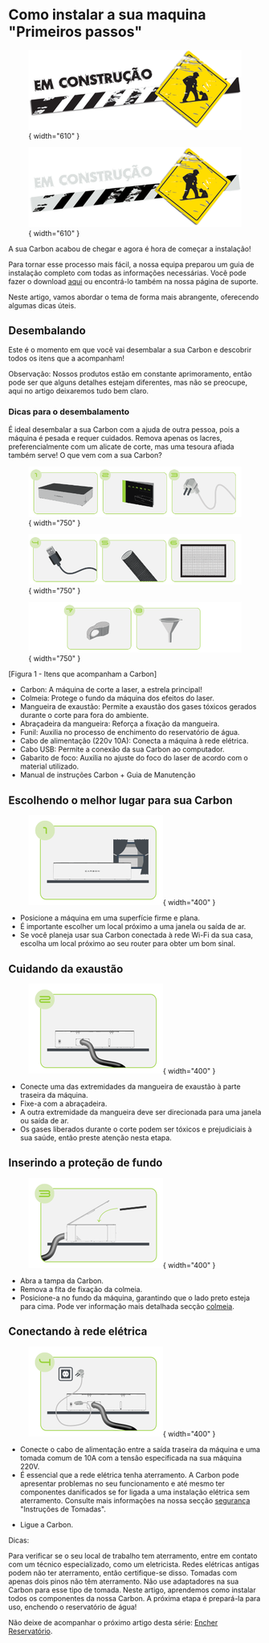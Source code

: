 # Como instalar a sua maquina "Primeiros passos"

<figure markdown="span">
  
  ![](../images/construcao-light.png#only-light){ width="610" }
  <figcaption></figcaption>

  ![](../images/construcao-dark.png#only-dark){ width="610" }
  <figcaption></figcaption>
  
</figure>

A sua Carbon acabou de chegar e agora é hora de começar a instalação!

Para tornar esse processo mais fácil, a nossa equipa preparou um guia de instalação completo com todas as informações necessárias. Você pode fazer o download [aqui] ou encontrá-lo também na nossa página de suporte.

[aqui]: https://gadgetpluskdb.github.io/Carbon-FAQS/transferencias/

Neste artigo, vamos abordar o tema de forma mais abrangente, oferecendo algumas dicas úteis.

## Desembalando
Este é o momento em que você vai desembalar a sua Carbon e descobrir todos os itens que a acompanham!

Observação: Nossos produtos estão em constante aprimoramento, então pode ser que alguns detalhes estejam diferentes, mas não se preocupe, aqui no artigo deixaremos tudo bem claro.

### Dicas para o desembalamento

É ideal desembalar a sua Carbon com a ajuda de outra pessoa, pois a máquina é pesada e requer cuidados.
Remova apenas os lacres, preferencialmente com um alicate de corte, mas uma tesoura afiada também serve!
O que vem com a sua Carbon?

<figure markdown="span">

  ![FrenteMaq](../images/ImgManual_04.png){ width="750" }
  <figcaption></figcaption>
  
  ![FrenteMaq](../images/ImgManual_05.png){ width="750" }
  <figcaption></figcaption>

  ![FrenteMaq](../images/ImgManual_06.png){ width="750" }
  <figcaption></figcaption>

</figure>

[Figura 1 - Itens que acompanham a Carbon]

* Carbon: A máquina de corte a laser, a estrela principal!
* Colmeia: Protege o fundo da máquina dos efeitos do laser.
* Mangueira de exaustão: Permite a exaustão dos gases tóxicos gerados durante o corte para fora do ambiente.
* Abraçadeira da mangueira: Reforça a fixação da mangueira.
* Funil: Auxilia no processo de enchimento do reservatório de água.
* Cabo de alimentação (220v 10A): Conecta a máquina à rede elétrica.
* Cabo USB: Permite a conexão da sua Carbon ao computador.
* Gabarito de foco: Auxilia no ajuste do foco do laser de acordo com o material utilizado.
* Manual de instruções Carbon + Guia de Manutenção


## Escolhendo o melhor lugar para sua Carbon

<figure markdown="span">

  ![FrenteMaq](../images/imgManual_14.png){ width="400" }
  <figcaption></figcaption>

</figure>

* Posicione a máquina em uma superfície firme e plana.
* É importante escolher um local próximo a uma janela ou saída de ar.
* Se você planeja usar sua Carbon conectada à rede Wi-Fi da sua casa, escolha um local próximo ao seu router para obter um bom sinal.

## Cuidando da exaustão

<figure markdown="span">

  ![FrenteMaq](../images/imgManual_15.png){ width="400" }
  <figcaption></figcaption>

</figure>

* Conecte uma das extremidades da mangueira de exaustão à parte traseira da máquina.
* Fixe-a com a abraçadeira.
* A outra extremidade da mangueira deve ser direcionada para uma janela ou saída de ar.
* Os gases liberados durante o corte podem ser tóxicos e prejudiciais à sua saúde, então preste atenção nesta etapa.

## Inserindo a proteção de fundo

<figure markdown="span">

  ![FrenteMaq](../images/imgManual_16.png){ width="400" }
  <figcaption></figcaption>

</figure>

* Abra a tampa da Carbon.
* Remova a fita de fixação da colmeia.
* Posicione-a no fundo da máquina, garantindo que o lado preto esteja para cima. Pode ver informação mais detalhada secção [colmeia].

[colmeia]: https://gadgetpluskdb.github.io/Carbon-FAQS/manual/primeiros-passos/colmeia/

## Conectando à rede elétrica

<figure markdown="span">

  ![FrenteMaq](../images/imgManual_17.png){ width="400" }
  <figcaption></figcaption>

</figure>

* Conecte o cabo de alimentação entre a saída traseira da máquina e uma tomada comum de 10A com a tensão especificada na sua máquina 220V.
* É essencial que a rede elétrica tenha aterramento. A Carbon pode apresentar problemas no seu funcionamento e até mesmo ter componentes danificados se for ligada a uma instalação elétrica sem aterramento. Consulte mais informações na nossa secção [segurança] "Instruções de Tomadas".

[segurança]: https://gadgetpluskdb.github.io/Carbon-FAQS/seguran%C3%A7a/aterramento-tomadas/

* Ligue a Carbon.

Dicas:

Para verificar se o seu local de trabalho tem aterramento, entre em contato com um técnico especializado, como um eletricista.
Redes elétricas antigas podem não ter aterramento, então certifique-se disso.
Tomadas com apenas dois pinos não têm aterramento. Não use adaptadores na sua Carbon para esse tipo de tomada.
Neste artigo, aprendemos como instalar todos os componentes da nossa Carbon. A próxima etapa é prepará-la para uso, enchendo o reservatório de água!

Não deixe de acompanhar o próximo artigo desta série: [Encher Reservatório].

[Encher Reservatório]: https://gadgetpluskdb.github.io/Carbon-FAQS/manual/primeiros-passos/encher-reservat%C3%B3rio/